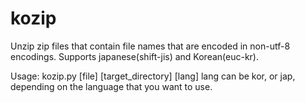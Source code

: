 kozip
=====

Unzip zip files that contain file names that are encoded in non-utf-8 encodings. Supports japanese(shift-jis) and Korean(euc-kr).

Usage: kozip.py [file] [target_directory] [lang]
lang can be kor, or jap, depending on the language that you want to use.